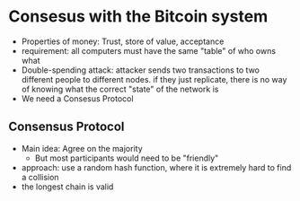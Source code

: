 # Consesus with the Bitcoin system
- Properties of money: Trust, store of value, acceptance
- requirement: all computers must have the same "table" of who owns what
- Double-spending attack: attacker sends two transactions to two different people to different nodes. if they just replicate, there is no way of knowing what the correct "state" of the network is
- We need a Consesus Protocol

## Consensus Protocol
- Main idea: Agree on the majority
    - But most participants would need to be "friendly"
- approach: use a random hash function, where it is extremely hard to find a collision
- the longest chain is valid
